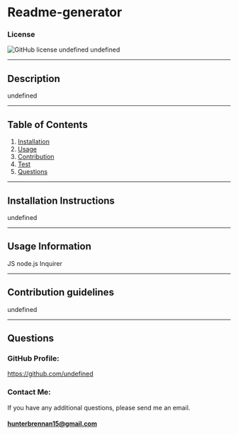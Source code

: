 # Readme-generator
  ### License
  ![GitHub license](https://img.shields.io/badge/license--blue.svg)
  undefined
  undefined
  ***
  
  ## Description
  undefined
  ***
  
  ## Table of Contents
  1. [Installation](#installation)
  2. [Usage](#usage)
  3. [Contribution](#contribution)
  4. [Test](#test)
  5. [Questions](#questions)
  ***
  
  <a name="installation"></a>
  ## Installation Instructions
  
  undefined
  ***
  
  <a name="usage"></a>
  ## Usage Information
  
  JS node.js Inquirer
  ***
  
  <a name="contribution"></a>
  ## Contribution guidelines
  undefined
  ***
  
  <a name="questions"></a>
  ## Questions
  
  ### GitHub Profile:
  https://github.com/undefined
  
  ### Contact Me:
  If you have any additional questions, please send me an email.
  #### hunterbrennan15@gmail.com 
  